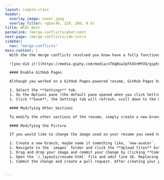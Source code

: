 ```yaml
---
layout: simple-class
header:
  overlay_image: cover.jpeg
  overlay_filter: rgba(46, 129, 200, 0.6)
title: What Next
permalink: /merge-conflicts/what-next
next-page: /merge-conflicts/ide-intro
sidebar:
  nav: "merge-conflicts"
main-content: |
  With the the merge conflicts resolved you know have a fully functional GitHub Pages based resume.

  ![you did it!](https://media.giphy.com/media/xT8qBswJpFXXVnMYVO/giphy.gif)

  #### Enable GitHub Pages

  Although you worked on a GitHub Pages-powered resume, GitHub Pages haven't been enabled for your repository so no one can see it. Follow these steps to enable GitHub Pages and officially publish your resume.

  1. Select the **Settings** tab.
  1. On the Options pane (the default pane opened when you click Settings), select the **Source** drop-down in the GitHub Pages section and select **master branch**.
  1. Click **Save**, the Settings tab will refresh, scoll down to the GitHub Pages section to see the link to your GitHub Pages site.

  #### Modifying Other Sections

  To modify the other sections of the resume, simply create a new branch and modify the the files found in the `/_data` folder. For instance, to modify the Projects section, edit the `/_data/projects.yml` file. After making your changes, create a new pull request with your branch and merge your changes.

  #### Modifying the Picture

  If you would like to change the image used on your resume you need to perform a few actions.

  1. Create a new branch, maybe name it something like, `new-avatar`.
  1. Navigate to the `images` folder and click the **Upload files** button.
  1. Drag and drop your image and commit your change by clicking **Commit changes**.
  1. Open the `/_layouts/resume.html` file and edit line 16. Replacing `images/bob-avatar.jpg` with `images/YourFileName`.
  1. Commit the change and create a pull request. After creating your pull request **merge** and **delete the branch**.


---
```

